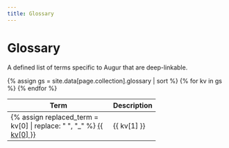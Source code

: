 ```yaml
---
title: Glossary
---
```

# Glossary

A defined list of terms specific to Augur that are deep-linkable.

<table>
<thead><tr><th>Term</th><th>Description</th></tr></thead>
<tbody>
    {% assign gs = site.data[page.collection].glossary | sort %}
    {% for kv in gs %}
    <tr> 
      <td valign="top" width="220">
        {% assign replaced_term = kv[0] | replace: " ", "_" %}
        <a href="#{{ replaced_term }}" >{{ kv[0] }}</a>
        <a name="{{ replaced_term }}"></a>
      </td>
      <td> {{ kv[1] }} </td>
    </tr>
    {% endfor %}
</tbody>
</table>
